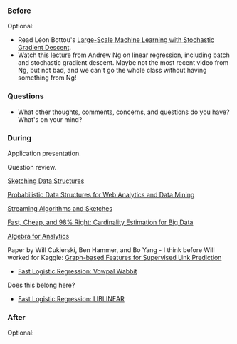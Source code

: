 ### Before

Optional:

 * Read Léon Bottou's [Large-Scale Machine Learning with Stochastic Gradient Descent](http://leon.bottou.org/publications/pdf/compstat-2010.pdf).
 * Watch this [lecture](https://www.youtube.com/watch?v=5u4G23_OohI) from Andrew Ng on linear regression, including batch and stochastic gradient descent. Maybe not the most recent video from Ng, but not bad, and we can't go the whole class without having something from Ng!


### Questions

 * What other thoughts, comments, concerns, and questions do you have? What's on your mind?


### During

Application presentation.

Question review.

[Sketching Data Structures](http://lkozma.net/blog/sketching-data-structures/)

[Probabilistic Data Structures for Web Analytics and Data Mining](http://highlyscalable.wordpress.com/2012/05/01/probabilistic-structures-web-analytics-data-mining/)

[Streaming Algorithms and Sketches](http://blog.aggregateknowledge.com/tag/count-min-sketch/)

[Fast, Cheap, and 98% Right: Cardinality Estimation for Big Data](http://metamarkets.com/2012/fast-cheap-and-98-right-cardinality-estimation-for-big-data/)

[Algebra for Analytics](http://cdn.oreillystatic.com/en/assets/1/event/105/Algebra%20for%20Scalable%20Analytics%20Presentation.pdf)

Paper by Will Cukierski, Ben Hammer, and Bo Yang - I think before Will worked for Kaggle:
[Graph-based Features for Supervised Link Prediction](http://www.kaggle.com/blobs/download/forum-message-attachment-files/183/supervised_link_prediction.pdf)

 * [Fast Logistic Regression: Vowpal Wabbit](https://github.com/JohnLangford/vowpal_wabbit/wiki)

Does this belong here?

 * [Fast Logistic Regression: LIBLINEAR](http://www.csie.ntu.edu.tw/~cjlin/liblinear/)



### After

Optional:
